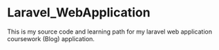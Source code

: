 # Laravel_WebApplication
This is my source code and learning path for my laravel web application coursework (Blog) application.

